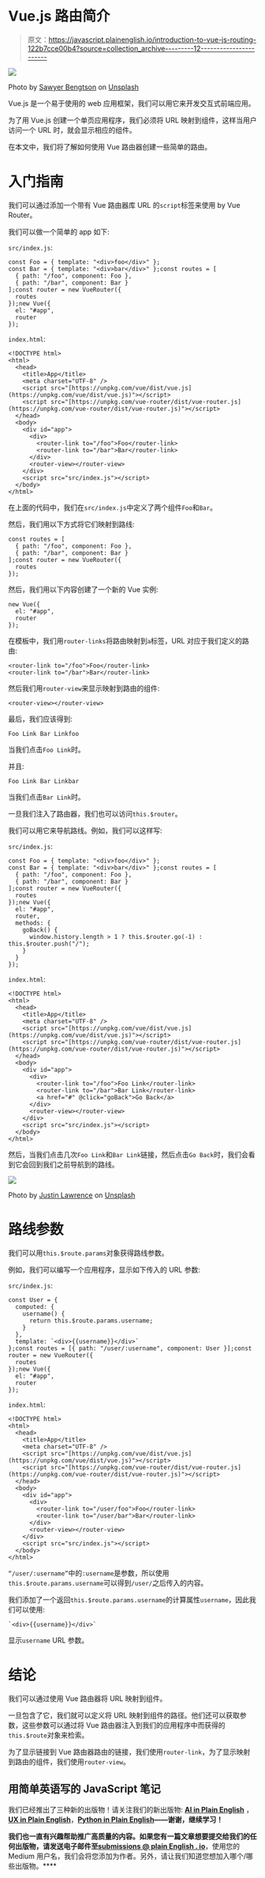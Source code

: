 # Vue.js 路由简介

> 原文：<https://javascript.plainenglish.io/introduction-to-vue-js-routing-122b7cce00b4?source=collection_archive---------12----------------------->

![](img/c9fc68c41dcb28e5d40873b5417b6238.png)

Photo by [Sawyer Bengtson](https://unsplash.com/@sawyerbengtson?utm_source=medium&utm_medium=referral) on [Unsplash](https://unsplash.com?utm_source=medium&utm_medium=referral)

Vue.js 是一个易于使用的 web 应用框架，我们可以用它来开发交互式前端应用。

为了用 Vue.js 创建一个单页应用程序，我们必须将 URL 映射到组件，这样当用户访问一个 URL 时，就会显示相应的组件。

在本文中，我们将了解如何使用 Vue 路由器创建一些简单的路由。

# 入门指南

我们可以通过添加一个带有 Vue 路由器库 URL 的`script`标签来使用 by Vue Router。

我们可以做一个简单的 app 如下:

`src/index.js`:

```
const Foo = { template: "<div>foo</div>" };
const Bar = { template: "<div>bar</div>" };const routes = [
  { path: "/foo", component: Foo },
  { path: "/bar", component: Bar }
];const router = new VueRouter({
  routes
});new Vue({
  el: "#app",
  router
});
```

`index.html`:

```
<!DOCTYPE html>
<html>
  <head>
    <title>App</title>
    <meta charset="UTF-8" />
    <script src="[https://unpkg.com/vue/dist/vue.js](https://unpkg.com/vue/dist/vue.js)"></script>
    <script src="[https://unpkg.com/vue-router/dist/vue-router.js](https://unpkg.com/vue-router/dist/vue-router.js)"></script>
  </head>
  <body>
    <div id="app">
      <div>
        <router-link to="/foo">Foo</router-link>
        <router-link to="/bar">Bar</router-link>
      </div>
      <router-view></router-view>
    </div>
    <script src="src/index.js"></script>
  </body>
</html>
```

在上面的代码中，我们在`src/index.js`中定义了两个组件`Foo`和`Bar`。

然后，我们用以下方式将它们映射到路线:

```
const routes = [
  { path: "/foo", component: Foo },
  { path: "/bar", component: Bar }
];const router = new VueRouter({
  routes
});
```

然后，我们用以下内容创建了一个新的 Vue 实例:

```
new Vue({
  el: "#app",
  router
});
```

在模板中，我们用`router-links`将路由映射到`a`标签，URL 对应于我们定义的路由:

```
<router-link to="/foo">Foo</router-link>
<router-link to="/bar">Bar</router-link>
```

然后我们用`router-view`来显示映射到路由的组件:

```
<router-view></router-view>
```

最后，我们应该得到:

```
Foo Link Bar Linkfoo
```

当我们点击`Foo Link`时。

并且:

```
Foo Link Bar Linkbar
```

当我们点击`Bar Link`时。

一旦我们注入了路由器，我们也可以访问`this.$router`。

我们可以用它来导航路线。例如，我们可以这样写:

`src/index.js`:

```
const Foo = { template: "<div>foo</div>" };
const Bar = { template: "<div>bar</div>" };const routes = [
  { path: "/foo", component: Foo },
  { path: "/bar", component: Bar }
];const router = new VueRouter({
  routes
});new Vue({
  el: "#app",
  router,
  methods: {
    goBack() {
      window.history.length > 1 ? this.$router.go(-1) : this.$router.push("/");
    }
  }
});
```

`index.html`:

```
<!DOCTYPE html>
<html>
  <head>
    <title>App</title>
    <meta charset="UTF-8" />
    <script src="[https://unpkg.com/vue/dist/vue.js](https://unpkg.com/vue/dist/vue.js)"></script>
    <script src="[https://unpkg.com/vue-router/dist/vue-router.js](https://unpkg.com/vue-router/dist/vue-router.js)"></script>
  </head>
  <body>
    <div id="app">
      <div>
        <router-link to="/foo">Foo Link</router-link>
        <router-link to="/bar">Bar Link</router-link>
        <a href="#" @click="goBack">Go Back</a>
      </div>
      <router-view></router-view>
    </div>
    <script src="src/index.js"></script>
  </body>
</html>
```

然后，当我们点击几次`Foo Link`和`Bar Link`链接，然后点击`Go Back`时，我们会看到它会回到我们之前导航到的路线。

![](img/9df6d8d29f9e3b470f03c9000b156702.png)

Photo by [Justin Lawrence](https://unsplash.com/@thisisjlaw?utm_source=medium&utm_medium=referral) on [Unsplash](https://unsplash.com?utm_source=medium&utm_medium=referral)

# 路线参数

我们可以用`this.$route.params`对象获得路线参数。

例如，我们可以编写一个应用程序，显示如下传入的 URL 参数:

`src/index.js`:

```
const User = {
  computed: {
    username() {
      return this.$route.params.username;
    }
  },
  template: `<div>{{username}}</div>`
};const routes = [{ path: "/user/:username", component: User }];const router = new VueRouter({
  routes
});new Vue({
  el: "#app",
  router
});
```

`index.html`:

```
<!DOCTYPE html>
<html>
  <head>
    <title>App</title>
    <meta charset="UTF-8" />
    <script src="[https://unpkg.com/vue/dist/vue.js](https://unpkg.com/vue/dist/vue.js)"></script>
    <script src="[https://unpkg.com/vue-router/dist/vue-router.js](https://unpkg.com/vue-router/dist/vue-router.js)"></script>
  </head>
  <body>
    <div id="app">
      <div>
        <router-link to="/user/foo">Foo</router-link>
        <router-link to="/user/bar">Bar</router-link>
      </div>
      <router-view></router-view>
    </div>
    <script src="src/index.js"></script>
  </body>
</html>
```

`“/user/:username”`中的`:username`是参数，所以使用`this.$route.params.username`可以得到`/user/`之后传入的内容。

我们添加了一个返回`this.$route.params.username`的计算属性`username`，因此我们可以使用:

```
`<div>{{username}}</div>`
```

显示`username` URL 参数。

# 结论

我们可以通过使用 Vue 路由器将 URL 映射到组件。

一旦包含了它，我们就可以定义将 URL 映射到组件的路径。他们还可以获取参数，这些参数可以通过将 Vue 路由器注入到我们的应用程序中而获得的`this.$route`对象来检索。

为了显示链接到 Vue 路由器路由的链接，我们使用`router-link`，为了显示映射到路由的组件，我们使用`router-view`。

## **用简单英语写的 JavaScript 笔记**

我们已经推出了三种新的出版物！请关注我们的新出版物: [**AI in Plain English**](https://medium.com/ai-in-plain-english) ，[**UX in Plain English**](https://medium.com/ux-in-plain-english)，[**Python in Plain English**](https://medium.com/python-in-plain-english)**——谢谢，继续学习！**

**我们也一直有兴趣帮助推广高质量的内容。如果您有一篇文章想要提交给我们的任何出版物，请发送电子邮件至[**submissions @ plain English . io**](mailto:submissions@plainenglish.io)**，使用您的 Medium 用户名，我们会将您添加为作者。另外，请让我们知道您想加入哪个/哪些出版物。****